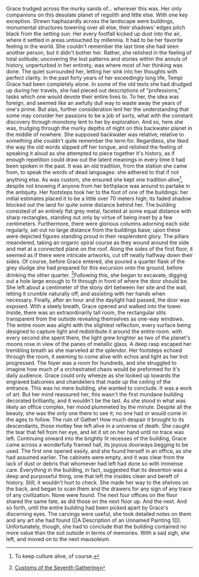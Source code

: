 Grace trudged across the murky sands of... wherever this was. Her only companions on this desolate planet of regolith and little else. With one key exception. Strewn haphazardly across the landscape were buildings, monumental structures towering over all else, their shadows' edges pitch black from the setting sun. Her every footfall kicked up dust into the air, where it settled in areas untouched by millennia. It had to be her favorite feeling in the world. She couldn't remember the last time she had seen another person, but it didn't bother her. Rather, she relished in the feeling of total solitude; uncovering the lost patterns and stories within the annuls of history, unperturbed in her entirety, was where most of her thinking was done. The quiet surrounded her, letting her sink into her thoughts with perfect clarity. In the past forty years of her exceedingly long life, Tempi Grace had been completely alone. In some of the old texts she had drudged up during her travels, she had pieced out descriptions of "professions," tasks which one would devote their entire lives to. To her, the idea was foreign, and seemed like an awfully dull way to waste away the years of one's prime. But alas, further consideration lent her the understanding that some may consider her passions to be a job of sorts, what with the constant discovery through monotony lent to her by exploration. And so, here she was, trudging through the murky depths of night on this backwater planet in the middle of nowhere. She supposed backwater was relative; relative to something she couldn't quite remember the term for. Regardless, she liked the way the old words slipped off her tongue, and relished the feeling of speaking it aloud as she attempted to piece together it's history, as if enough repetition could draw out the latent meanings in every time it had been spoken in the past. It was an old tradition, from the station she came from, to speak the words of dead languages: she adhered to that if not anything else. As was custom, she ensured she kept one tradition alive[^1], despite not knowing if anyone from her birthplace was around to partake in the antiquity.
Her footsteps took her to the foot of one of the buildings: her initial estimates placed it to be a little over 70 meters high; its faded shadow blocked out the land for quite some distance behind her. The building consisted of an entirely flat grey metal, faceted at some equal distance with sharp rectangles, standing out only by virtue of being inset by a few centimeters. Furthermore, there were glorious columns adorning each side regularly, set out no large distance from the buildings base; upon these were depicted figures standing proud in their resplendent glory. The pillars meandered, taking an organic spiral course as they wound around the side and met at a connected plane on the roof. Along the sides of the first floor, it seemed as if there were intricate artworks, cut off neatly halfway down their sides. Of course, before Grace entered, she poured a quarter flask of the grey sludge she had prepared for this excursion onto the ground, before drinking the other quarter. [^2]Following this, she began to excavate, digging out a hole large enough to fit through in front of where the door should be. She left about a centimeter of the stony dirt between her site and the wall, letting it crumble naturally off, and assisting with her hands when necessary. Finally, after an hour and the daylight had passed, the door was exposed. With a steely breath, Grace opened and walked into the tower. 
Inside, there was an extraordinarily tall room, the rectangular slits transparent from the outside revealing themselves as one-way windows. The entire room was alight with the slightest reflection, every surface being designed to capture light and redistribute it around the entire room. with every second she spent there, the light grew brighter as two of the planet's moons rose in view of the panes of metallic glass. A deep rasp escaped her trembling breath as she marveled at the splendor. Her footsteps echoed through the room, it seeming to come alive with echos and light as her trot progressed. The foyer was a room for hundreds, and she struggled to imagine how much of a orchestrated chaos would be preformed  for it's daily audience. Grace could only wheeze as she looked up towards the engraved balconies and chandeliers that made up the ceiling of the entrance. This was no mere building, she wanted to conclude. It was a work of art. But her mind reassured her, this wasn't the first mundane building decorated brilliantly, and it wouldn't be the last. As she stood in what was likely an office complex, her mood plummeted by the minute. Despite all the beauty, she was the only one there to see it; no one had or would come in the ages to follow. The ruin of Gather! How much despair it brought to its descendants, those motley few left alive in a universe of death. She caught the tear that fell from her eye, and let it sit on her hand until no trace was left. 
Continuing onward into the brightly lit recesses of the building, Grace came across a wonderfully framed hall, its joyous doorways begging to be used. The first one opened easily, and she found herself in an office, as she had assumed earlier. The cabinets were empty, and it was clear from the lack of dust or debris that whomever had left had done so with immense care. Everything in the building, in fact, suggested that its desertion was a deep and purposeful thing, one that left the insides clean and bereft of history. Still, it wouldn't hurt to check. She made her way to the shelves on the back, and began to scan them and the drawers for any sign of any trace of any civilization. None were found.
The next four offices on the floor shared the same fate, as did those on the next floor up. And the next. And so forth, until the entire building had been picked apart by Grace's discerning eyes. The carvings were useful, she took detailed notes on them and any art she had found ([[A Description of an Unnamed Painting 1]]). Unfortunately, though, she had to conclude that the building contained no more value than the soil outside in terms of memories. With a sad sigh, she left, and moved on to the next mausoleum.


[^1]: To keep culture alive,  of course.
[^2]: [Customs of the Seventh Gathering](Customs#%5Eab4844.md)